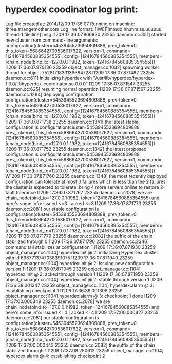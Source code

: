 # hyperdex coodinator log print:


Log file created at: 2014/12/09 17:36:07
Running on machine: three.strangemother.com
Log line format: [IWEF]mmdd hh:mm:ss.uuuuuu threadid file:line] msg
I1209 17:36:07.866830 23255 daemon.cc:351] started new cluster from command-line arguments: configuration(cluster=5453945523694809888, prev_token=0, this_token=5686642700536017622, version=1, command=[12416784560885354555], config=[12416784560885354555], members=[chain_node(bind_to=127.0.0.1:1982, token=12416784560885354555)])
I1209 17:36:07.870136 23259 object_manager.cc:1032] spawning worker thread for object 7528171833139684728
I1209 17:36:07.871482 23255 daemon.cc:611] initializing hyperdex with "/usr/lib/hyperdex/hyperdex-1.3.0/libhyperdex-coordinator.so.0.0.0"
I1209 17:36:07.871547 23255 daemon.cc:625] resuming normal operation
I1209 17:36:07.871567 23255 daemon.cc:1284] deploying configuration configuration(cluster=5453945523694809888, prev_token=0, this_token=5686642700536017622, version=1, command=[12416784560885354555], config=[12416784560885354555], members=[chain_node(bind_to=127.0.0.1:1982, token=12416784560885354555)])
I1209 17:36:07.871738 23255 daemon.cc:1341] the latest stable configuration is configuration(cluster=5453945523694809888, prev_token=0, this_token=5686642700536017622, version=1, command=[12416784560885354555], config=[12416784560885354555], members=[chain_node(bind_to=127.0.0.1:1982, token=12416784560885354555)])
I1209 17:36:07.871752 23255 daemon.cc:1342] the latest proposed configuration is configuration(cluster=5453945523694809888, prev_token=0, this_token=5686642700536017622, version=1, command=[12416784560885354555], config=[12416784560885354555], members=[chain_node(bind_to=127.0.0.1:1982, token=12416784560885354555)])
W1209 17:36:07.871760 23255 daemon.cc:1348] the most recently deployed configuration can tolerate at most 0 failures which is less than the 2 failures the cluster is expected to tolerate; bring 4 more servers online to restore 2-fault tolerance
I1209 17:36:07.871767 23255 daemon.cc:2078] we are chain_node(bind_to=127.0.0.1:1982, token=12416784560885354555) and here's some info: issued <=3 | acked <=3
I1209 17:36:07.871773 23255 daemon.cc:2081] our stable configuration is configuration(cluster=5453945523694809888, prev_token=0, this_token=5686642700536017622, version=1, command=[12416784560885354555], config=[12416784560885354555], members=[chain_node(bind_to=127.0.0.1:1982, token=12416784560885354555)])
I1209 17:36:07.871779 23255 daemon.cc:2082] the suffix of the chain stabilized through 0
I1209 17:36:07.871790 23255 daemon.cc:2346] command tail stabilizes at configuration 1
I1209 17:36:07.871930 23259 object_manager.cc:1104] hyperdex:init @ 2: initializing HyperDex cluster with id 6967713747038391075
I1209 17:36:07.871940 23259 object_manager.cc:1104] hyperdex:init @ 2: issuing new configuration version 1
I1209 17:36:07.871945 23259 object_manager.cc:1104] hyperdex:init @ 2: acked through version 1
I1209 17:36:07.871950 23259 object_manager.cc:1104] hyperdex:init @ 2: stable through version 1
I1209 17:36:38.001247 23259 object_manager.cc:1104] hyperdex:alarm @ 3: establishing checkpoint 1
I1209 17:36:38.001308 23259 object_manager.cc:1104] hyperdex:alarm @ 3: checkpoint 1 done
I1209 17:37:00.000349 23255 daemon.cc:2078] we are chain_node(bind_to=127.0.0.1:1982, token=12416784560885354555) and here's some info: issued <=4 | acked <=4
I1209 17:37:00.000427 23255 daemon.cc:2081] our stable configuration is configuration(cluster=5453945523694809888, prev_token=0, this_token=5686642700536017622, version=1, command=[12416784560885354555], config=[12416784560885354555], members=[chain_node(bind_to=127.0.0.1:1982, token=12416784560885354555)])
I1209 17:37:00.000442 23255 daemon.cc:2082] the suffix of the chain stabilized through 1
I1209 17:37:08.250612 23259 object_manager.cc:1104] hyperdex:alarm @ 4: establishing checkpoint 2
